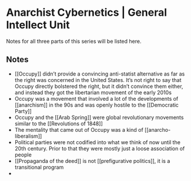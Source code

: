 # Anarchist Cybernetics | General Intellect Unit

Notes for all three parts of this series will be listed here.


## Notes

-   [[Occupy]] didn&rsquo;t provide a convincing anti-statist alternative as far as the right was concerned in the United States. It&rsquo;s not right to say that Occupy directly bolstered the right, but it didn&rsquo;t convince them either, and instead they got the libertarian movement of the early 2010s
-   Occupy was a movement that involved a lot of the developments of [[anarchism]] in the 90s and was openly hostile to the [[Democratic Party]]
-   Occupy and the [[Arab Spring]] were global revolutionary movements similar to the [[Revolutions of 1848]]
-   The mentality that came out of Occupy was a kind of [[anarcho-liberalism]]
-   Political parties were not codified into what we think of now until the 20th century. Prior to that they were mostly just a loose association of people
-   [[Propaganda of the deed]] is not [[prefigurative politics]], it is a transitional program
-   
